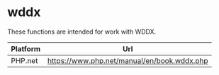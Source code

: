 # wddx

These functions are intended for work with WDDX.

| Platform | Url                                                              |
|----------|------------------------------------------------------------------|
| PHP.net  | https://www.php.net/manual/en/book.wddx.php                      |
